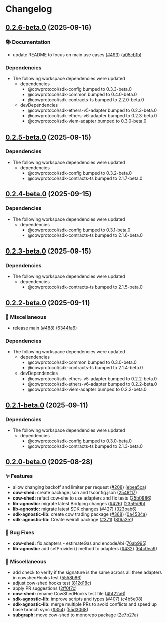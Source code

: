 # Changelog

## [0.2.6-beta.0](https://github.com/cowprotocol/cow-sdk/compare/sdk-cow-shed-v0.2.5-beta.0...sdk-cow-shed-v0.2.6-beta.0) (2025-09-16)


### 📚 Documentation

* update README to focus on main use cases ([#493](https://github.com/cowprotocol/cow-sdk/issues/493)) ([a05cb1b](https://github.com/cowprotocol/cow-sdk/commit/a05cb1ba11b5f9895d7cfe6262cf74c4089fd73c))


### Dependencies

* The following workspace dependencies were updated
  * dependencies
    * @cowprotocol/sdk-config bumped to 0.3.3-beta.0
    * @cowprotocol/sdk-common bumped to 0.4.0-beta.0
    * @cowprotocol/sdk-contracts-ts bumped to 2.2.0-beta.0
  * devDependencies
    * @cowprotocol/sdk-ethers-v5-adapter bumped to 0.2.3-beta.0
    * @cowprotocol/sdk-ethers-v6-adapter bumped to 0.2.3-beta.0
    * @cowprotocol/sdk-viem-adapter bumped to 0.3.0-beta.0

## [0.2.5-beta.0](https://github.com/cowprotocol/cow-sdk/compare/sdk-cow-shed-v0.2.4-beta.0...sdk-cow-shed-v0.2.5-beta.0) (2025-09-15)


### Dependencies

* The following workspace dependencies were updated
  * dependencies
    * @cowprotocol/sdk-config bumped to 0.3.2-beta.0
    * @cowprotocol/sdk-contracts-ts bumped to 2.1.7-beta.0

## [0.2.4-beta.0](https://github.com/cowprotocol/cow-sdk/compare/sdk-cow-shed-v0.2.3-beta.0...sdk-cow-shed-v0.2.4-beta.0) (2025-09-15)


### Dependencies

* The following workspace dependencies were updated
  * dependencies
    * @cowprotocol/sdk-config bumped to 0.3.1-beta.0
    * @cowprotocol/sdk-contracts-ts bumped to 2.1.6-beta.0

## [0.2.3-beta.0](https://github.com/cowprotocol/cow-sdk/compare/sdk-cow-shed-v0.2.2-beta.0...sdk-cow-shed-v0.2.3-beta.0) (2025-09-15)


### Dependencies

* The following workspace dependencies were updated
  * dependencies
    * @cowprotocol/sdk-contracts-ts bumped to 2.1.5-beta.0

## [0.2.2-beta.0](https://github.com/cowprotocol/cow-sdk/compare/sdk-cow-shed-v0.2.1-beta.0...sdk-cow-shed-v0.2.2-beta.0) (2025-09-11)


### 🔧 Miscellaneous

* release main ([#488](https://github.com/cowprotocol/cow-sdk/issues/488)) ([6344fa6](https://github.com/cowprotocol/cow-sdk/commit/6344fa619465e6f94637677823a18646f06fa7c9))


### Dependencies

* The following workspace dependencies were updated
  * dependencies
    * @cowprotocol/sdk-common bumped to 0.3.0-beta.0
    * @cowprotocol/sdk-contracts-ts bumped to 2.1.4-beta.0
  * devDependencies
    * @cowprotocol/sdk-ethers-v5-adapter bumped to 0.2.2-beta.0
    * @cowprotocol/sdk-ethers-v6-adapter bumped to 0.2.2-beta.0
    * @cowprotocol/sdk-viem-adapter bumped to 0.2.2-beta.0

## [0.2.1-beta.0](https://github.com/cowprotocol/cow-sdk/compare/sdk-cow-shed-v0.2.0-beta.0...sdk-cow-shed-v0.2.1-beta.0) (2025-09-11)


### Dependencies

* The following workspace dependencies were updated
  * dependencies
    * @cowprotocol/sdk-config bumped to 0.3.0-beta.0
    * @cowprotocol/sdk-contracts-ts bumped to 2.1.3-beta.0

## [0.2.0-beta.0](https://github.com/cowprotocol/cow-sdk/compare/sdk-cow-shed-v0.1.0-beta.0...sdk-cow-shed-v0.2.0-beta.0) (2025-08-28)


### ✨ Features

* allow changing backoff and limiter per request ([#208](https://github.com/cowprotocol/cow-sdk/issues/208)) ([ebea5ca](https://github.com/cowprotocol/cow-sdk/commit/ebea5ca0858aeb89ae3e5d5407c8903c3ca5178d))
* **cow-shed:** create package.json and tsconfig.json ([2548f17](https://github.com/cowprotocol/cow-sdk/commit/2548f17f75319d9615a814fdae5d13c25b9220ee))
* **cow-shed:** refact cow-she to use adapters and fix tests ([25b0986](https://github.com/cowprotocol/cow-sdk/commit/25b098630ae7850e6d09dcdfc9dcd67266cd7df1))
* **lib-agnostic:** migrate latest Bridging changes ([#426](https://github.com/cowprotocol/cow-sdk/issues/426)) ([2359d9b](https://github.com/cowprotocol/cow-sdk/commit/2359d9b903e80ae5bab0cdb92d8cf52ae250da36))
* **lib-agnostic:** migrate latest SDK changes ([#427](https://github.com/cowprotocol/cow-sdk/issues/427)) ([323bab6](https://github.com/cowprotocol/cow-sdk/commit/323bab61eb5adeb4a58bc15e25ffb29d2e1afcbf))
* **sdk-agnostic-lib:** create cow trading package ([#368](https://github.com/cowprotocol/cow-sdk/issues/368)) ([0a4534a](https://github.com/cowprotocol/cow-sdk/commit/0a4534aababce4f5d8bab991cd6ae9f51842d719))
* **sdk-agnostic-lib:** Create weiroll package ([#371](https://github.com/cowprotocol/cow-sdk/issues/371)) ([8f6a2e1](https://github.com/cowprotocol/cow-sdk/commit/8f6a2e16e5e7a43a5afc43cf5faab174be916b2e))


### 🐛 Bug Fixes

* **cow-shed:** fix adapters - estimateGas  and encodeAbi ([76ab995](https://github.com/cowprotocol/cow-sdk/commit/76ab995635247e63213dafb50ff462334977cc6d))
* **lib-agnostic:** add setProvider() method to adapters ([#432](https://github.com/cowprotocol/cow-sdk/issues/432)) ([64c0ea9](https://github.com/cowprotocol/cow-sdk/commit/64c0ea94d802aa167b978ae0859353d801de0911))


### 🔧 Miscellaneous

* add check to verify if the signature is the same across all three adapters in cowshedHooks test ([5558b86](https://github.com/cowprotocol/cow-sdk/commit/5558b867075ab9f0eb75eedf349d9ef96d65055f))
* adjust cow-shed hooks test ([812d18c](https://github.com/cowprotocol/cow-sdk/commit/812d18c7b1cac64668d3643212f34b99efb08ebd))
* apply PR suggestions ([2ff0f7c](https://github.com/cowprotocol/cow-sdk/commit/2ff0f7c74c377b67824da3ba6390edccdaad94f5))
* **cow-shed:** rename CowShedHooks test file ([4bf22a6](https://github.com/cowprotocol/cow-sdk/commit/4bf22a622413446874592c23178648c71fe66368))
* **sdk-agnostic-lib:** improve scripts and types ([#407](https://github.com/cowprotocol/cow-sdk/issues/407)) ([c4b5e08](https://github.com/cowprotocol/cow-sdk/commit/c4b5e086ce46086e9430d5f03ed330502349fbf3))
* **sdk-agnostic-lib:** merge multiple PRs to avoid conflicts and speed up base branch sync ([#354](https://github.com/cowprotocol/cow-sdk/issues/354)) ([55d3068](https://github.com/cowprotocol/cow-sdk/commit/55d3068c52217dd2618d8c180ab4fed8c9334c72))
* **subgraph:** move cow-shed to monorepo package ([2e7b27a](https://github.com/cowprotocol/cow-sdk/commit/2e7b27ae5ec04d03dc919cf508b1c4eb723818aa))
